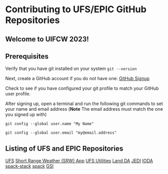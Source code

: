 # Contributing to UFS/EPIC GitHub Repositories
## Welcome to UIFCW 2023!

## Prerequisites

Verify that you have git installed on your system
`git --version`

Next, create a GitHub account if you do not have one:
[GitHub Signup](https://github.com/signup)
  
Check to see if you have configured your git profile to match your GitHub user profile.

After signing up, open a terminal and run the following git commands to set your name and email address (**Note** The email address must match the one you signed up with)

`git config --global user.name "My Name"`

`git config --global user.email "my@email.address"`

## Listing of UFS and EPIC Repositories

[UFS](https://github.com/ufs-community/ufs-weather-model)
[Short Range Weather (SRW) App](https://github.com/ufs-community/ufs-srweather-app)
[UFS Utilities](https://github.com/ufs-community/ufs_utils)
[Land DA](https://github.com/ufs-community/land-DA_workflow)
[JEDI](https://github.com/jcsda/fv3-jedi)
[IODA](https://github.com/jcsda/ioda)
[spack-stack](https://github.com/jcsda/spack-stack)
[spack](https://github.com/jcsda/spack)
[GSI](https://github.com/NOAA-EMC/GSI)
